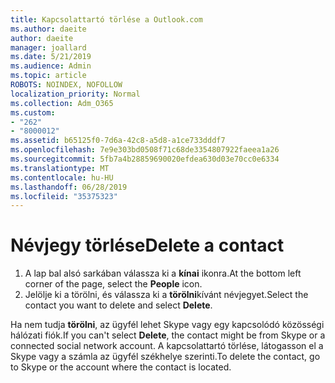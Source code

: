 ```yaml
---
title: Kapcsolattartó törlése a Outlook.com
ms.author: daeite
author: daeite
manager: joallard
ms.date: 5/21/2019
ms.audience: Admin
ms.topic: article
ROBOTS: NOINDEX, NOFOLLOW
localization_priority: Normal
ms.collection: Adm_O365
ms.custom:
- "262"
- "8000012"
ms.assetid: b65125f0-7d6a-42c8-a5d8-a1ce733dddf7
ms.openlocfilehash: 7e9e303bd0508f71c68de3354807922faeea1a26
ms.sourcegitcommit: 5fb7a4b28859690020efdea630d03e70cc0e6334
ms.translationtype: MT
ms.contentlocale: hu-HU
ms.lasthandoff: 06/28/2019
ms.locfileid: "35375323"
---
```

# <a name="delete-a-contact"></a><span data-ttu-id="6b09c-102">Névjegy törlése</span><span class="sxs-lookup"><span data-stu-id="6b09c-102">Delete a contact</span></span>

1. <span data-ttu-id="6b09c-103">A lap bal alsó sarkában válassza ki a **kínai** ikonra.</span><span class="sxs-lookup"><span data-stu-id="6b09c-103">At the bottom left corner of the page, select the **People** icon.</span></span>
2. <span data-ttu-id="6b09c-104">Jelölje ki a törölni, és válassza ki a **törölni**kívánt névjegyet.</span><span class="sxs-lookup"><span data-stu-id="6b09c-104">Select the contact you want to delete and select **Delete**.</span></span>

<span data-ttu-id="6b09c-105">Ha nem tudja **törölni**, az ügyfél lehet Skype vagy egy kapcsolódó közösségi hálózati fiók.</span><span class="sxs-lookup"><span data-stu-id="6b09c-105">If you can't select **Delete**, the contact might be from Skype or a connected social network account.</span></span> <span data-ttu-id="6b09c-106">A kapcsolattartó törlése, látogasson el a Skype vagy a számla az ügyfél székhelye szerinti.</span><span class="sxs-lookup"><span data-stu-id="6b09c-106">To delete the contact, go to Skype or the account where the contact is located.</span></span>